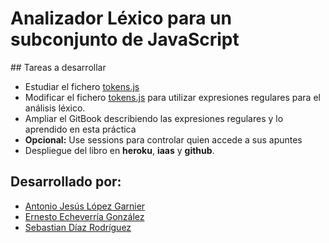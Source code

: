 # Analizador Léxico para un subconjunto de JavaScript

## Tareas a desarrollar

  - Estudiar el fichero [tokens.js](https://github.com/douglascrockford/TDOP/blob/master/tokens.js)
  - Modificar el fichero [tokens.js](https://github.com/douglascrockford/TDOP/blob/master/tokens.js) para utilizar expresiones regulares para el análisis léxico.
  - Ampliar el GitBook describiendo las expresiones regulares y lo aprendido en esta práctica
  - **Opcional:** Use sessions para controlar quien accede a sus apuntes
  - Despliegue del libro en **heroku**, **iaas** y **github**.

## Desarrollado por:

  * [Antonio Jesús López Garnier](https://antoniogarnier.github.io)
  * [Ernesto Echeverría González](https://akaibf.github.io/)
  * [Sebastian Díaz Rodríguez](https://alu0100893649.github.io/)
